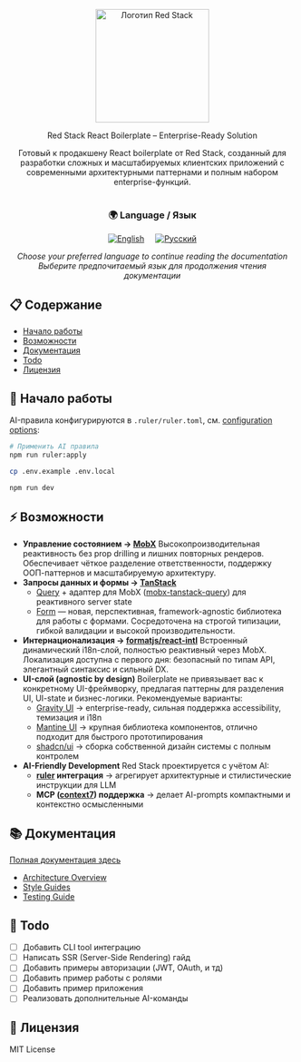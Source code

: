 <p align="center" dir="auto">
  <themed-picture data-catalyst-inline="true" data-catalyst="" style="visibility: visible;"><picture>
  <source media="(prefers-color-scheme: light),(prefers-color-scheme: dark)" srcset="https://github.com/user-attachments/assets/e7d537a9-e41f-4e6c-9556-889d7cbe74b1" class="source-dark">
  <img src="https://github.com/user-attachments/assets/da6732e4-91c2-4266-af06-337fad21b19c" height="200" alt="Логотип Red Stack" style="visibility: visible; max-width: 100%;">
</picture></themed-picture>
</p>
<p align="center">
  Red Stack React Boilerplate – Enterprise-Ready Solution
</p>
<p align="center">
Готовый к продакшену React boilerplate от Red Stack, созданный для разработки сложных и масштабируемых клиентских приложений с современными архитектурными паттернами и полным набором enterprise-функций.
</p>

#

<div align="center">
  <h3>🌍 Language / Язык</h3>
  <p>
    <a href="./README.md"><img src="https://img.shields.io/badge/🇺🇸_English-blue?style=for-the-badge" alt="English"/></a>
    &nbsp;&nbsp;&nbsp;
    <a href="./README.ru.md"><img src="https://img.shields.io/badge/🇷🇺_Русский-red?style=for-the-badge" alt="Русский"/></a>
  </p>
  <p>
    <em>Choose your preferred language to continue reading the documentation</em><br>
    <em>Выберите предпочитаемый язык для продолжения чтения документации</em>
  </p>
</div>

## 📋 Содержание

- [Начало работы](#-%D0%BD%D0%B0%D1%87%D0%B0%D0%BB%D0%BE-%D1%80%D0%B0%D0%B1%D0%BE%D1%82%D1%8B)
- [Возможности](#-%D0%B2%D0%BE%D0%B7%D0%BC%D0%BE%D0%B6%D0%BD%D0%BE%D1%81%D1%82%D0%B8)
- [Документация](#-%D0%B4%D0%BE%D0%BA%D1%83%D0%BC%D0%B5%D0%BD%D1%82%D0%B0%D1%86%D0%B8%D1%8F)
- [Todo](#-todo)
- [Лицензия](#-%D0%BB%D0%B8%D1%86%D0%B5%D0%BD%D0%B7%D0%B8%D1%8F)

## 🚀 Начало работы

AI-правила конфигурируются в `.ruler/ruler.toml`, см. [configuration options](https://github.com/intellectronica/ruler?tab=readme-ov-file#configuration-rulertoml-in-detail):

```bash
# Применить AI правила
npm run ruler:apply

cp .env.example .env.local

npm run dev
```

## ⚡ Возможности

- **Управление состоянием → [MobX](https://mobx.js.org/)**
Высокопроизводительная реактивность без prop drilling и лишних повторных рендеров.
Обеспечивает чёткое разделение ответственности, поддержку ООП-паттернов и масштабируемую архитектуру.
- **Запросы данных и формы → [TanStack](https://tanstack.com/)**
  - [Query](https://tanstack.com/query/latest) + адаптер для MobX ([mobx-tanstack-query](https://github.com/js2me/mobx-tanstack-query)) для реактивного server state
  - [Form](https://tanstack.com/form/latest) — новая, перспективная, framework-agnostic библиотека для работы с формами. Сосредоточена на строгой типизации, гибкой валидации и высокой производительности.
- **Интернационализация → [formatjs/react-intl](https://formatjs.io/)**
Встроенный динамический i18n-слой, полностью реактивный через MobX.
Локализация доступна с первого дня: безопасный по типам API, элегантный синтаксис и сильный DX.
- **UI-слой (agnostic by design)**
Boilerplate не привязывает вас к конкретному UI-фреймворку, предлагая паттерны для разделения UI, UI-state и бизнес-логики. Рекомендуемые варианты:
  - [Gravity UI](https://gravity-ui.com/) → enterprise-ready, сильная поддержка accessibility, темизация и i18n
  - [Mantine UI](https://mantine.dev/) → крупная библиотека компонентов, отлично подходит для быстрого прототипирования
  - [shadcn/ui](https://ui.shadcn.com/) → сборка собственной дизайн системы с полным контролем
- **AI-Friendly Development**
Red Stack проектируется с учётом AI:
  - **[ruler](https://github.com/intellectronica/ruler) интеграция** → агрегирует архитектурные и стилистические инструкции для LLM
  - **MCP ([context7](https://context7.com/redstack-dev/docs)) поддержка** → делает AI-prompts компактными и контекстно осмысленными

## 📚 Документация

[Полная документация здесь](/docs/README.ru.md)

- [Architecture Overview](/docs/architecture/README.ru.md)
- [Style Guides](/docs/style-guides/README.ru.md)
- [Testing Guide](/docs/unit-testing/README.ru.md)

## 📝 Todo

- [ ] Добавить CLI tool интеграцию
- [ ] Написать SSR (Server-Side Rendering) гайд
- [ ] Добавить примеры авторизации (JWT, OAuth, и тд)
- [ ] Добавить пример работы с ролями
- [ ] Добавить пример приложения
- [ ] Реализовать дополнительные AI-команды

## 📄 Лицензия

MIT License
